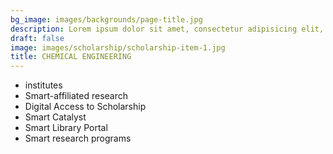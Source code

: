 ```yaml
---
bg_image: images/backgrounds/page-title.jpg
description: Lorem ipsum dolor sit amet, consectetur adipisicing elit, sed do eiusmod tempor incididunt ut labore. dolore magna aliqua. Ut enim ad minim veniam, quis nostrud.
draft: false
image: images/scholarship/scholarship-item-1.jpg
title: CHEMICAL ENGINEERING
---
```


* institutes
* Smart-affiliated research
* Digital Access to Scholarship
* Smart Catalyst
* Smart Library Portal
* Smart research programs